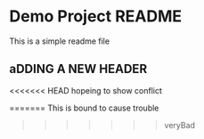 # Demo Project README

This is a simple readme file

## aDDING A NEW HEADER

<<<<<<< HEAD
hopeing to show conflict

=======
This is bound to cause trouble
>>>>>>> veryBad

